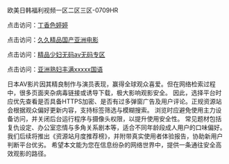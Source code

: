 欧美日韩福利视频一区二区三区-0709HR

点击访问：<a href="https://heiliaowt0d7p.pages.dev">丁香色婷婷</a>

点击访问：<a href="https://heiliaoll4qsx.pages.dev">久久精品国产亚洲电影</a>

点击访问：<a href="https://heiliaowt0d7p.pages.dev">精品少妇无码av无码专区</a>

点击访问：<a href="https://heiliaoow5kzm.pages.dev">亚洲熟妇丰满xxxxx国语</a>


日本AV影片因其精良制作与演员表现，赢得全球观众喜爱。但在网络检索过程中，很多页面夹杂病毒链接或诱导下载，极大影响观影安全。
因此，选择平台时应优先查看是否具备HTTPS加密、是否有过多弹窗广告及用户评论。正规资源站会根据观众偏好更新内容，支持标签筛选与模糊搜索。
浏览时应避免使用主力设备访问，并关闭后台运行程序与摄像头权限，以提升使用安全性。
常见题材包括复仇设定、办公室恋情与多角关系剧本等，适合不同年龄段成人用户的口味偏好。
我们后续将推出《资源站月度推荐榜》，并附带真实使用者体验报告，协助新用户判断平台优劣。
希望本文能为您在信息纷杂的网络世界中，提供一条通往安全高效观影的路径。

<span style="display:none;">[Canonical link]( https://github.com/vp20250709/873275 ）</span>
